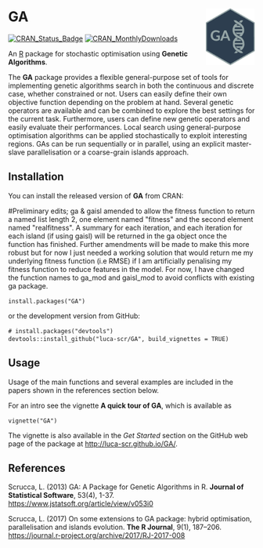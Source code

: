 # GA <img src="man/figures/logo.png" align="right" width="100px " alt=""/>

[![CRAN\_Status\_Badge](http://www.r-pkg.org/badges/version/GA)](https://cran.r-project.org/package=GA)
[![CRAN\_MonthlyDownloads](http://cranlogs.r-pkg.org/badges/GA)](https://cran.r-project.org/package=GA)

An [R](https://www.r-project.org/) package for stochastic optimisation using **Genetic Algorithms**.

The **GA** package provides a flexible general-purpose set of tools for implementing genetic algorithms search in both the continuous and
discrete case, whether constrained or not. Users can easily define their own objective function depending on the problem at hand. Several genetic operators are available and can be combined to explore the best settings for the current task. Furthermore, users can define new genetic operators and easily evaluate their performances. Local search using general-purpose optimisation algorithms can be applied stochastically to exploit interesting regions. GAs can be run sequentially or in parallel, using an explicit master-slave parallelisation or a coarse-grain islands approach.

## Installation

You can install the released version of **GA** from CRAN:

#Preliminary edits;
ga & gaisl amended to allow the fitness function to return a named list length 2, one element named "fitness" and the second element named "realfitness". A summary for each iteration, and each iteration for each island (if using gaisl) will be returned in the ga object once the function has finished. Further amendments will be made to make this more robust but for now I just needed a working solution that would return me my underlying fitness function (i.e RMSE) if I am artificially penalising my fitness function to reduce features in the model. For now, I have changed the function names to ga_mod and gaisl_mod to avoid conflicts with existing ga package. 


```{r}
install.packages("GA")
```

or the development version from GitHub:

```{r}
# install.packages("devtools")
devtools::install_github("luca-scr/GA", build_vignettes = TRUE)
```

## Usage

Usage of the main functions and several examples are included in the
papers shown in the references section below.

For an intro see the vignette **A quick tour of GA**, which is available as

```{r}
vignette("GA")
```

The vignette is also available in the *Get Started* section on the
GitHub web page of the package at http://luca-scr.github.io/GA/.

## References

Scrucca, L. (2013) GA: A Package for Genetic Algorithms in R. **Journal of Statistical Software**, 53(4), 1-37. https://www.jstatsoft.org/article/view/v053i0

Scrucca, L. (2017) On some extensions to GA package: hybrid
optimisation, parallelisation and islands evolution. **The R Journal**, 9(1), 187–206. https://journal.r-project.org/archive/2017/RJ-2017-008
